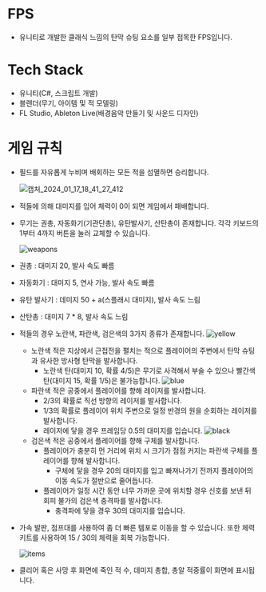 # FPS

- 유니티로 개발한 클래식 느낌의 탄막 슈팅 요소를 일부 접목한 FPS입니다.

# Tech Stack

- 유니티(C#, 스크립트 개발)
- 블렌더(무기, 아이템 및 적 모델링)
- FL Studio, Ableton Live(배경음악 만들기 및 사운드 디자인)

# 게임 규칙

- 필드를 자유롭게 누비며 배회하는 모든 적을 섬멸하면 승리합니다.
    
  ![캡처_2024_01_17_18_41_27_412](https://github.com/systil3/madcamp_week3/assets/115442017/eb8b98b4-deb5-4764-8150-693a7ce548ad)
    
- 적들에 의해 대미지를 입어 체력이 0이 되면 게임에서 패배합니다.

- 무기는 권총, 자동화기(기관단총), 유탄발사기, 산탄총이 존재합니다. 각각 키보드의 1부터 4까지 버튼을 눌러 교체할 수 있습니다.

  ![weapons](https://github.com/systil3/madcamp_week3/assets/115442017/206c904f-178a-4d7e-97f9-efb40d8e468b)

- 권총 : 대미지 20, 발사 속도 빠름
- 자동화기 : 대미지 5, 연사 가능, 발사 속도 빠름
- 유탄 발사기 : 데미지 50 + a(스플래시 대미지), 발사 속도 느림
- 산탄총 : 대미지 7 * 8, 발사 속도 느림

- 적들의 경우 노란색, 파란색, 검은색의 3가지 종류가 존재합니다.
    ![yellow](https://github.com/systil3/madcamp_week3/assets/115442017/044b2713-f15f-4f70-a54b-439edbef06c5)
    - 노란색 적은 지상에서 근접전을 펼치는 적으로 플레이어의 주변에서 탄막 슈팅과 유사한 방사형 탄막을 발사합니다.
        - 노란색 탄(대미지 10, 확률 4/5)은 무기로 사격해서 부술 수 있으나 빨간색 탄(대미지 15, 확률 1/5)은 불가능합니다.
    ![blue](https://github.com/systil3/madcamp_week3/assets/115442017/55d5b229-343d-4b7f-80f4-4789cb6a305e)
    - 파란색 적은 공중에서 플레이어를 향해 레이저를 발사합니다.
        - 2/3의 확률로 직선 방향의 레이저를 발사합니다.
        - 1/3의 확률로 플레이어 위치 주변으로 일정 반경의 원을 순회하는 레이저를 발사합니다.
        - 레이저에 닿을 경우 프레임당 0.5의 대미지를 입습니다.
    ![black](https://github.com/systil3/madcamp_week3/assets/115442017/132b3f69-5718-46ba-9fcb-29bff1a790b5)
    - 검은색 적은 공중에서 플레이어를 향해 구체를 발사합니다.
        - 플레이어가 충분히 먼 거리에 위치 시 크기가 점점 커지는 파란색 구체를 플레이어를 향해 발사합니다.
            - 구체에 닿을 경우 20의 대미지를 입고 빠져나가기 전까지 플레이어의 이동 속도가 절반으로 줄어듭니다.
        - 플레이어가 일정 시간 동안 너무 가까운 곳에 위치할 경우 신호를 보낸 뒤 회피 불가의 검은색 충격파를 발사합니다.
            - 충격파에 닿을 경우 30의 대미지를 입습니다.

- 가속 발판, 점프대를 사용하여 좀 더 빠른 템포로 이동을 할 수 있습니다. 또한 체력 키트를 사용하여 15 / 30의 체력을 회복 가능합니다.

  ![items](https://github.com/systil3/madcamp_week3/assets/115442017/75d49555-2e14-44b9-8f15-54934a09f1b8)

- 클리어 혹은 사망 후 화면에 죽인 적 수, 데미지 총합, 총알 적중률이 화면에 표시됩니다.
